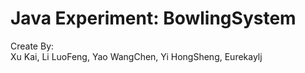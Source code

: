 # Java Experiment: BowlingSystem
Create By:\
Xu Kai, Li LuoFeng, Yao WangChen, Yi HongSheng, Eurekaylj 
